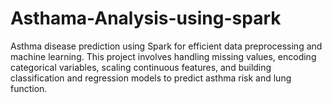 # Asthama-Analysis-using-spark
Asthma disease prediction using Spark for efficient data preprocessing and machine learning. This project involves handling missing values, encoding categorical variables, scaling continuous features, and building classification and regression models to predict asthma risk and lung function.
